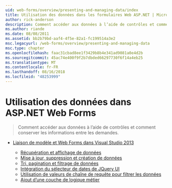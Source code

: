 ```yaml
---
uid: web-forms/overview/presenting-and-managing-data/index
title: Utilisation des données dans les formulaires Web ASP.NET | Microsoft Docs
author: rick-anderson
description: Comment accéder aux données à l’aide de contrôles et comment conserver les informations entre les demandes.
ms.author: riande
ms.date: 08/08/2011
ms.assetid: bb2b79bd-aaf4-4f5e-82a1-fc199514a3e2
msc.legacyurl: /web-forms/overview/presenting-and-managing-data
msc.type: chapter
ms.openlocfilehash: faac31cbad8ee1f3429b8b4e341ad9081a0e4d2b
ms.sourcegitcommit: 45ac74e400f9f2b7dbded66297730f6f14a4eb25
ms.translationtype: MT
ms.contentlocale: fr-FR
ms.lasthandoff: 08/16/2018
ms.locfileid: "48253999"
---
```

<a name="working-with-data-in-aspnet-web-forms"></a>Utilisation des données dans ASP.NET Web Forms
====================
> Comment accéder aux données à l’aide de contrôles et comment conserver les informations entre les demandes.


- [Liaison de modèle et Web Forms dans Visual Studio 2013](model-binding/index.md)

    - [Récupération et affichage de données](model-binding/retrieving-data.md)
    - [Mise à jour, suppression et création de données](model-binding/updating-deleting-and-creating-data.md)
    - [Tri, pagination et filtrage de données](model-binding/sorting-paging-and-filtering-data.md)
    - [Intégration du sélecteur de dates de JQuery UI](model-binding/integrating-jquery-ui.md)
    - [Utilisation de valeurs de chaîne de requête pour filtrer les données](model-binding/using-query-string-values-to-retrieve-data.md)
    - [Ajout d’une couche de logique métier](model-binding/adding-business-logic-layer.md)
